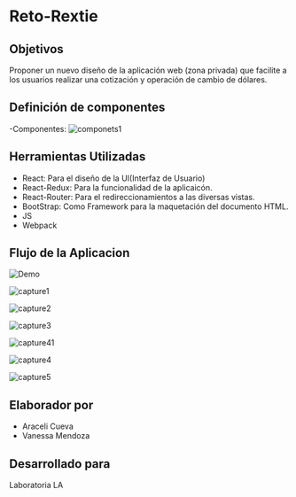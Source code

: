 # Reto-Rextie

## Objetivos

  Proponer un nuevo diseño de la aplicación web (zona privada) que facilite a los usuarios realizar una cotización y operación de cambio de dólares.

## Definición de componentes

  -Componentes:
  ![componets1](https://user-images.githubusercontent.com/32307611/37600933-bd2136ac-2b56-11e8-98e3-365458e946c5.jpg)

## Herramientas Utilizadas

- React: Para el diseño de la UI(Interfaz de Usuario)
- React-Redux: Para la funcionalidad de la aplicaicón.
- React-Router: Para el redireccionamientos a las diversas vistas.
- BootStrap: Como Framework para la maquetación del documento HTML.
- JS
- Webpack

## Flujo de la Aplicacion

![Demo](https://www.useloom.com/share/38dabd9a69254aa5b039eca28cb23760)

![capture1](https://user-images.githubusercontent.com/32307611/37777447-8ffd7a80-2db5-11e8-8491-77104fc44ee9.PNG)

![capture2](https://user-images.githubusercontent.com/32307611/37777448-903b0882-2db5-11e8-8aaf-d81013b935f9.PNG)

![capture3](https://user-images.githubusercontent.com/32307611/37777440-8f226d5a-2db5-11e8-9566-03f0d5cb98c6.PNG)

![capture41](https://user-images.githubusercontent.com/32307611/37777446-8fcb3764-2db5-11e8-9565-7eb6a4eed3a1.PNG)

![capture4](https://user-images.githubusercontent.com/32307611/37777443-8f6b20ea-2db5-11e8-9782-8eb061a752be.PNG)

![capture5](https://user-images.githubusercontent.com/32307611/37777444-8f92ec4c-2db5-11e8-9889-6feca618ffe5.PNG)

## Elaborador por

- Araceli Cueva
- Vanessa Mendoza

## Desarrollado para

Laboratoria LA
